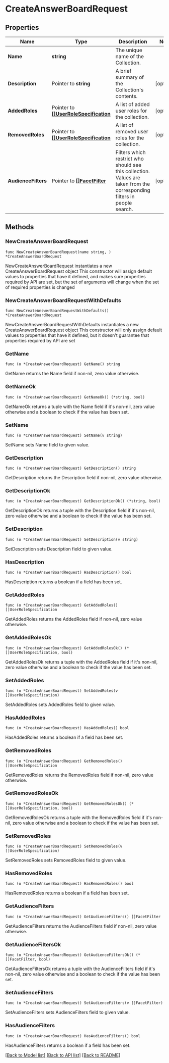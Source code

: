 # CreateAnswerBoardRequest

## Properties

Name | Type | Description | Notes
------------ | ------------- | ------------- | -------------
**Name** | **string** | The unique name of the Collection. | 
**Description** | Pointer to **string** | A brief summary of the Collection&#39;s contents. | [optional] 
**AddedRoles** | Pointer to [**[]UserRoleSpecification**](UserRoleSpecification.md) | A list of added user roles for the collection. | [optional] 
**RemovedRoles** | Pointer to [**[]UserRoleSpecification**](UserRoleSpecification.md) | A list of removed user roles for the collection. | [optional] 
**AudienceFilters** | Pointer to [**[]FacetFilter**](FacetFilter.md) | Filters which restrict who should see this collection. Values are taken from the corresponding filters in people search. | [optional] 

## Methods

### NewCreateAnswerBoardRequest

`func NewCreateAnswerBoardRequest(name string, ) *CreateAnswerBoardRequest`

NewCreateAnswerBoardRequest instantiates a new CreateAnswerBoardRequest object
This constructor will assign default values to properties that have it defined,
and makes sure properties required by API are set, but the set of arguments
will change when the set of required properties is changed

### NewCreateAnswerBoardRequestWithDefaults

`func NewCreateAnswerBoardRequestWithDefaults() *CreateAnswerBoardRequest`

NewCreateAnswerBoardRequestWithDefaults instantiates a new CreateAnswerBoardRequest object
This constructor will only assign default values to properties that have it defined,
but it doesn't guarantee that properties required by API are set

### GetName

`func (o *CreateAnswerBoardRequest) GetName() string`

GetName returns the Name field if non-nil, zero value otherwise.

### GetNameOk

`func (o *CreateAnswerBoardRequest) GetNameOk() (*string, bool)`

GetNameOk returns a tuple with the Name field if it's non-nil, zero value otherwise
and a boolean to check if the value has been set.

### SetName

`func (o *CreateAnswerBoardRequest) SetName(v string)`

SetName sets Name field to given value.


### GetDescription

`func (o *CreateAnswerBoardRequest) GetDescription() string`

GetDescription returns the Description field if non-nil, zero value otherwise.

### GetDescriptionOk

`func (o *CreateAnswerBoardRequest) GetDescriptionOk() (*string, bool)`

GetDescriptionOk returns a tuple with the Description field if it's non-nil, zero value otherwise
and a boolean to check if the value has been set.

### SetDescription

`func (o *CreateAnswerBoardRequest) SetDescription(v string)`

SetDescription sets Description field to given value.

### HasDescription

`func (o *CreateAnswerBoardRequest) HasDescription() bool`

HasDescription returns a boolean if a field has been set.

### GetAddedRoles

`func (o *CreateAnswerBoardRequest) GetAddedRoles() []UserRoleSpecification`

GetAddedRoles returns the AddedRoles field if non-nil, zero value otherwise.

### GetAddedRolesOk

`func (o *CreateAnswerBoardRequest) GetAddedRolesOk() (*[]UserRoleSpecification, bool)`

GetAddedRolesOk returns a tuple with the AddedRoles field if it's non-nil, zero value otherwise
and a boolean to check if the value has been set.

### SetAddedRoles

`func (o *CreateAnswerBoardRequest) SetAddedRoles(v []UserRoleSpecification)`

SetAddedRoles sets AddedRoles field to given value.

### HasAddedRoles

`func (o *CreateAnswerBoardRequest) HasAddedRoles() bool`

HasAddedRoles returns a boolean if a field has been set.

### GetRemovedRoles

`func (o *CreateAnswerBoardRequest) GetRemovedRoles() []UserRoleSpecification`

GetRemovedRoles returns the RemovedRoles field if non-nil, zero value otherwise.

### GetRemovedRolesOk

`func (o *CreateAnswerBoardRequest) GetRemovedRolesOk() (*[]UserRoleSpecification, bool)`

GetRemovedRolesOk returns a tuple with the RemovedRoles field if it's non-nil, zero value otherwise
and a boolean to check if the value has been set.

### SetRemovedRoles

`func (o *CreateAnswerBoardRequest) SetRemovedRoles(v []UserRoleSpecification)`

SetRemovedRoles sets RemovedRoles field to given value.

### HasRemovedRoles

`func (o *CreateAnswerBoardRequest) HasRemovedRoles() bool`

HasRemovedRoles returns a boolean if a field has been set.

### GetAudienceFilters

`func (o *CreateAnswerBoardRequest) GetAudienceFilters() []FacetFilter`

GetAudienceFilters returns the AudienceFilters field if non-nil, zero value otherwise.

### GetAudienceFiltersOk

`func (o *CreateAnswerBoardRequest) GetAudienceFiltersOk() (*[]FacetFilter, bool)`

GetAudienceFiltersOk returns a tuple with the AudienceFilters field if it's non-nil, zero value otherwise
and a boolean to check if the value has been set.

### SetAudienceFilters

`func (o *CreateAnswerBoardRequest) SetAudienceFilters(v []FacetFilter)`

SetAudienceFilters sets AudienceFilters field to given value.

### HasAudienceFilters

`func (o *CreateAnswerBoardRequest) HasAudienceFilters() bool`

HasAudienceFilters returns a boolean if a field has been set.


[[Back to Model list]](../README.md#documentation-for-models) [[Back to API list]](../README.md#documentation-for-api-endpoints) [[Back to README]](../README.md)


